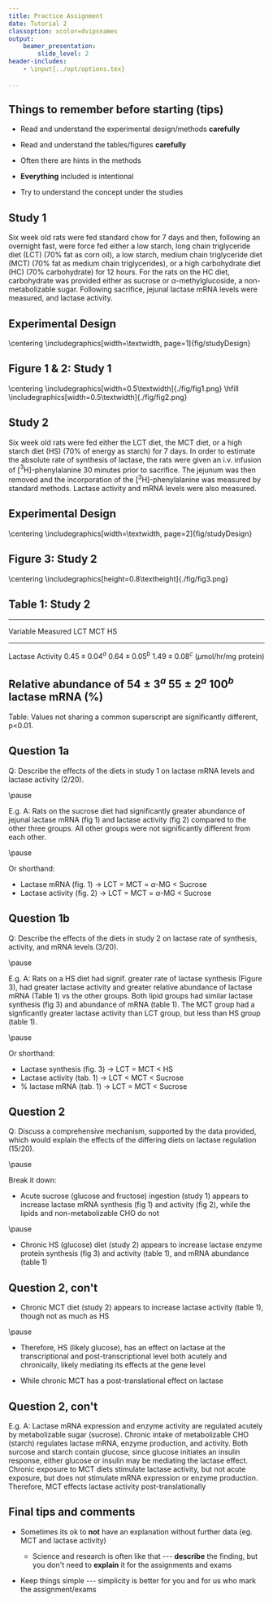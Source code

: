 ```yaml
---
title: Practice Assignment
date: Tutorial 2
classoption: xcolor=dvipsnames
output:
    beamer_presentation:
        slide_level: 2
header-includes:
    - \input{../opt/options.tex}
    
...
```


## Things to remember before starting (tips) ##

* Read and understand the experimental design/methods **carefully**

* Read and understand the tables/figures **carefully**

* Often there are hints in the methods

* **Everything** included is intentional

* Try to understand the concept under the studies

## Study 1 ##

Six week old rats were fed standard chow for 7 days and then,
following an overnight fast, were force fed either a low starch, long
chain triglyceride diet (LCT) (70% fat as corn oil), a low starch,
medium chain triglyceride diet (MCT) (70% fat as medium chain
triglycerides), or a high carbohydrate diet (HC) (70% carbohydrate)
for 12 hours. For the rats on the HC diet, carbohydrate was provided
either as sucrose or $\alpha$-methylglucoside, a non-metabolizable
sugar. Following sacrifice, jejunal lactase mRNA levels were measured,
and lactase activity.

## Experimental Design ##

\centering
\includegraphics[width=\textwidth, page=1]{fig/studyDesign}

## Figure 1 & 2: Study 1 ##

\centering
\includegraphics[width=0.5\textwidth]{./fig/fig1.png}
\hfill
\includegraphics[width=0.5\textwidth]{./fig/fig2.png}

## Study 2 ##

Six week old rats were fed either the LCT diet, the MCT diet, or a
high starch diet (HS) (70% of energy as starch) for 7 days. In order
to estimate the absolute rate of synthesis of lactase, the rats were
given an i.v. infusion of [$^3$H]-phenylalanine 30 minutes prior to
sacrifice. The jejunum was then removed and the incorporation of the
[$^3$H]-phenylalanine was measured by standard methods. Lactase activity
and mRNA levels were also measured.

## Experimental Design ##

\centering
\includegraphics[width=\textwidth, page=2]{fig/studyDesign}

## Figure 3: Study 2 ##

\centering
\includegraphics[height=0.8\textheight]{./fig/fig3.png}

## Table 1: Study 2 ##

----------------------------------------------------------------------------------
Variable Measured         LCT                 MCT                 HS
------------------------- ------------------- ------------------- ------------------
Lactase Activity          $0.45\pm 0.04^{a}$  $0.64\pm 0.05^{b}$  $1.49\pm 0.08^{c}$
($\mu$mol/hr/mg protein) 

Relative abundance of     $54\pm 3^{a}$       $55\pm 2^{a}$       $100^{b}$
lactase mRNA (\%)
----------------------------------------------------------------------------------

Table: Values not sharing a common superscript are significantly
different, p<0.01.

## Question 1a ##

Q: Describe the effects of the diets in study 1 on lactase mRNA levels
and lactase activity (2/20).

\pause

E.g. A: Rats on the sucrose diet had significantly greater abundance
of jejunal lactase mRNA (fig 1) and lactase activity (fig 2) compared
to the other three groups.  All other groups were not significantly
different from each other.

\pause

Or shorthand:

* Lactase mRNA (fig. 1) $\rightarrow$ LCT = MCT = $\alpha$-MG < Sucrose
* Lactase activity (fig. 2) $\rightarrow$ LCT = MCT = $\alpha$-MG < Sucrose

## Question 1b ##

Q: Describe the effects of the diets in study 2 on lactase rate of
synthesis, activity, and mRNA levels (3/20).

\pause

E.g. A: Rats on a HS diet had signif. greater rate of lactase
synthesis (Figure 3), had greater lactase activity and greater
relative abundance of lactase mRNA (Table 1) vs the other groups.
Both lipid groups had similar lactase synthesis (fig 3) and abundance
of mRNA (table 1).  The MCT group had a signficantly greater lactase
activity than LCT group, but less than HS group (table 1).

\pause

Or shorthand:

* Lactase synthesis (fig. 3) $\rightarrow$ LCT = MCT < HS
* Lactase activity (tab. 1) $\rightarrow$ LCT < MCT < Sucrose
* % lactase mRNA (tab. 1) $\rightarrow$ LCT = MCT < Sucrose

## Question 2 ##

Q: Discuss a comprehensive mechanism, supported by the data provided,
which would explain the effects of the differing diets on lactase
regulation (15/20).

\pause

Break it down:

* Acute sucrose (glucose and fructose) ingestion (study 1) appears to
  increase lactase mRNA synthesis (fig 1) and activity (fig 2), while
  the lipids and non-metabolizable CHO do not

\pause

* Chronic HS (glucose) diet (study 2) appears to increase lactase
  enzyme protein synthesis (fig 3) and activity (table 1), and mRNA
  abundance (table 1)

## Question 2, con't ##

* Chronic MCT diet (study 2) appears to increase lactase activity
  (table 1), though not as much as HS

\pause

* Therefore, HS (likely glucose), has an effect on lactase at the
  transcriptional and post-transcriptional level both acutely and
  chronically, likely mediating its effects at the gene level

* While chronic MCT has a post-translational effect on lactase

## Question 2, con't ##

E.g. A: Lactase mRNA expression and enzyme activity are regulated
acutely by metabolizable sugar (sucrose).  Chronic intake of
metabolizable CHO (starch) regulates lactase mRNA, enzyme production,
and activity.  Both surcose and starch contain glucose, since glucose
initiates an insulin response, either glucose or insulin may be
mediating the lactase effect.  Chronic exposure to MCT diets stimulate
lactase activity, but not acute exposure, but does not stimulate mRNA
expression or enzyme production.  Therefore, MCT effects lactase activity
post-translationally

## Final tips and comments ##

* Sometimes its ok to **not** have an explanation without further data
  (eg. MCT and lactase activity)
    * Science and research is often like that --- **describe** the
      finding, but you don't need to **explain** it for the
      assignments and exams

* Keep things simple --- simplicity is better for you and for us who
  mark the assignment/exams
